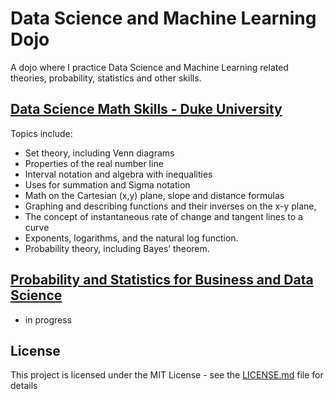 # Data Science and Machine Learning Dojo

A dojo where I practice Data Science and Machine Learning related theories, probability, statistics and other skills.

## [Data Science Math Skills - Duke University](https://www.coursera.org/learn/datasciencemathskills)
Topics include:
+ Set theory, including Venn diagrams
+ Properties of the real number line
+ Interval notation and algebra with inequalities
+ Uses for summation and Sigma notation
+ Math on the Cartesian (x,y) plane, slope and distance formulas
+ Graphing and describing functions and their inverses on the x-y plane,
+ The concept of instantaneous rate of change and tangent lines to a curve
+ Exponents, logarithms, and the natural log function.
+ Probability theory, including Bayes’ theorem.


## [Probability and Statistics for Business and Data Science](https://www.udemy.com/course/probability-and-statistics-for-business-and-data-science/)
+ in progress


## License
This project is licensed under the MIT License - see the [LICENSE.md](LICENSE.md) file for details
